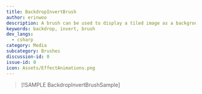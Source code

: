 ```yaml
---
title: BackdropInvertBrush
author: erinwoo  
description: A brush can be used to display a tiled image as a background.
keywords: backdrop, invert, brush
dev_langs:
  - csharp
category: Media
subcategory: Brushes
discussion-id: 0
issue-id: 0
icon: Assets/EffectAnimations.png
---
```


> [!SAMPLE BackdropInvertBrushSample]
